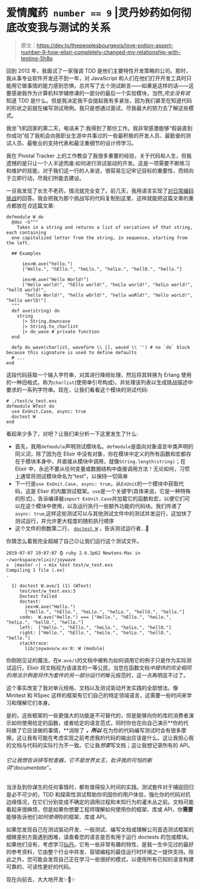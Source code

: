 # 爱情魔药` number == 9` |灵丹妙药如何彻底改变我与测试的关系

> 原文：<https://dev.to/thepeoplesbourgeois/love-potion-assert-number-9-how-elixir-completely-changed-my-relationship-with-testing-5h8p>

回到 2012 年，我面试了一家强调 TDD 是他们主要特性开发策略的公司。那时，我从事专业软件开发还不到一年，对 JavaScript 和人们在他们打开开发工具时只能用它做事情的能力感到恐惧，总共写了五个测试断言——如果是这样的话——这要感谢我作为计算机科学辅修课的一部分的最后一个实验模块，当然,*完全没有说*知道 TDD 是什么。但是我决定我不会提起我有多紧张，因为我们甚至在知道代码的形状之前就在编写测试用例。我只是想通过面试，尽我最大的努力去了解这些模式。

我坐飞机回家的第二天，电话来了:我得到了那份工作。我非常感激能够“假装直到你成功”给了我机会向我职业生涯中共事过的一些最积极的开发人员、最勤奋的测试人员、最敬业的支持代表和最注重细节的设计师学习。

我在 Pivotal Tracker 上的工作教会了我很多重要的经验，关于代码和人生，但我遗憾的是只让一个人半途而废:如何进行测试驱动的开发。这是一项需要不断练习和维护的技能，对于我们这一行的人来说，很容易忘记牢记目标的重要性，而倾向于立即行动，尽我们所能去建设。

一旦我发现了长生不老药，情况就完全变了。前几天，我用语言实现了[对日常编码挑战](https://dev.to/thepeoplesbourgeois/comment/eai6)的回答。我会把我为那个挑战写的代码复制到这里，这样就能把这篇文章的重点都放在*在*这篇文章:

```
defmodule W do
  @doc ~S"""
    Takes in a string and returns a list of variations of that string, each containing
  one capitalized letter from the string, in sequence, starting from the left.

  ## Examples

      iex>W.ave("hello.")
      ["Hello.", "hEllo.", "heLlo.", "helLo.", "hellO.", "hello."]

      iex>W.ave("Hello World!")
      ["Hello world!", "hEllo world!", "heLlo world!", "helLo world!", "hellO world!",
       "hello World!", "hello wOrld!", "hello woRld!", "hello worLd!", "hello worlD!"]
  """
  def ave(string) do
    string
      |> String.downcase
      |> String.to_charlist
      |> do_wave # private function
  end

  defp do_wave(charlist, waveform \\ [], waved \\ '') # no `do` block because this signature is used to define defaults
  # ...
end 
```

这段代码获取一个输入字符串，对其进行降频处理，然后将其转换为 Erlang 使用的一种旧格式，称为`charlist`(使用单引号构成)，并处理该列表以生成挑战描述中要求的一系列字符串。现在，让我们看看这个模块的测试代码:

```
# ./test/w_test.exs
defmodule WTest do
  use ExUnit.Case, async: true
  doctest W
end 
```

看起来少多了，对吧？让我们来分析一下这里发生了什么:

*   首先，我用`defmodule`声明测试模块名。`defmodule`是面向对象语言中类声明的同义词，除了因为在 Elixir 中没有对象，你在模块中定义的所有函数和宏都存在于模块本身中，并直接从模块中调用，就像`String.length(string)`；在 Elixir 中，永远不要从任何变量或数据结构中直接调用方法！无论如何，习惯上通常将测试模块命名为“test”，以保持一切简单
*   下一行是`use ExUnit.Case, async: true`，从`ExUnit`的一个模块中获取代码，这是 Elixir 的内置测试框架。`use`是一个关键字(具体来说，它是一种特殊的形式)，告诉编译器`import ExUnit.Case`并加载它的函数和宏，以便它们可以在这个模块中使用，以及运行执行一些额外功能的代码块。我们传递了`async: true`,这样这些测试可以与其他测试文件中的测试并发运行，这加快了测试运行，并允许更大程度的随机执行顺序
*   这个文件的倒数第二行， [`doctest W`](https://elixir-lang.org/getting-started/mix-otp/docs-tests-and-with.html) ，告诉测试运行者…🤔

你猜怎么着我完全超越了自己😐让我们运行这个测试文件。

```
2019-07-07 19:07:07 ⌚ ruby 2.6.3p62 Newtons-Mac in ~/workspace/elixir/joywave
±  |master ✓| → mix test test/w_test.exs 
Compiling 1 file (.ex)
.

  1) doctest W.ave/1 (1) (WTest)
     test/ext/w_test.exs:3
     Doctest failed
     doctest:
       iex>W.ave("Hello.")
       ["Hello.", "hEllo.", "heLlo.", "helLo.", "hellO.", "hello."]
     code:  W.ave("Hello.") === ["Hello.", "hEllo.", "heLlo.", "helLo.", "hellO.", "hello."]
     left:  ["Hello.", "hEllo.", "heLlo.", "helLo.", "hellO."]
     right: ["Hello.", "hEllo.", "heLlo.", "helLo.", "hellO.", "hello."]
     stacktrace:
       lib/joywave/w.ex:8: W (module) 
```

你刚刚见证的魔法，在`W.ave/1`的文档中被称为如何调用它的例子只是作为实际测试运行。Elixir 将文档视为该语言的一等公民，当您在函数文档*中提供的完全相同的用法示例是将作为套件的另一部分运行的*单元规范时，这一点再明显不过了。

这个事实改变了我对单元规格、文档以及测试驱动开发实践的全部想法。像 Minitest 和 RSpec 这样的框架有它们自己的特定领域语言，这需要一些时间来学习和理解它们本身。

是的，这些框架的一些更强大的功能是不可替代的，但是能够向你的库的消费者演示如何使用给定的函数，或者给定的语言范式，同时你也在向自己演示**你的代码做了它应该做的事情，**消除了 ***，所以*** 在为你的代码编写测试时会有很多摩擦。这让我有可能在考虑实现之前考虑我的代码的输出应该是什么。这让我担心我的文档与代码的实际行为不一致。它让我*想要*写文档；这让我想记录所有的 API。

###### 它让我想告诉拼写检查器，它不是世界女王，批评我的可怕的新词“documentate”。

当涉及到你谋生的任何事情时，都有值得投入时间的实践。测试套件对于捕捉回归是必不可少的，TDD 和探索性测试帮助你巩固你的用户体验，强化你的代码对抗边缘情况，在它们分别变成不确定的调用过程和未知行为的灌木丛之前。文档可能看起来很麻烦，但是如果你想要工程师理解如何使用你的框架、库或 API，你**需要**能够告诉他们*如何使用*你的框架、库或 API。

如果您发现自己在测试驱动开发、一般测试、编写文档或理解公司首选测试框架的细微差别方面遇到困难，请查看您的语言是否有用于运行 doctests 的包或模块。如果他们没有，考虑学习[仙丹](https://elixir-lang.org/getting-started/basic-types.html)。它有一些非常有趣的特性，是我一生中见过的最好的参考资料，它由整个行业中并发、容错编程的最佳运行时环境之一提供支持。除此之外，您可能会发现自己正在学习一些很好的模式，以便用所有已知的语言构建可靠的、可读性更好的代码。

现在向前去，大大地开发✨🐶✨